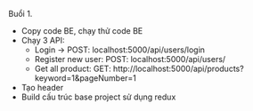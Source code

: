 Buổi 1.
- Copy code BE, chạy thử code BE
- Chạy 3 API:
  + Login -> POST: localhost:5000/api/users/login
  + Register new user: POST: localhost:5000/api/users/
  + Get all product: GET: http://localhost:5000/api/products?keyword=1&pageNumber=1
- Tạo header
- Build cấu trúc base project sử dụng redux